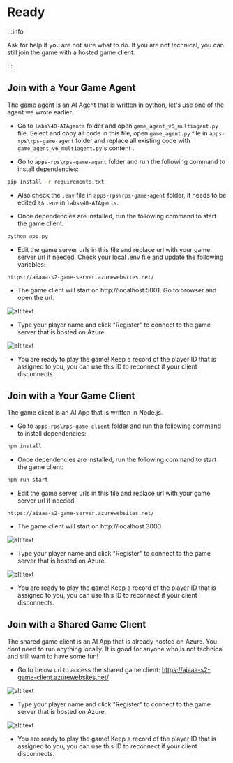 
# Ready

:::info

Ask for help if you are not sure what to do. If you are not technical, you can still join the game with a hosted game client.

:::

## Join with a Your Game Agent

The game agent is an AI Agent that is written in python, let's use one of the agent we wrote earlier.

- Go to `labs\40-AIAgents` folder and open `game_agent_v6_multiagent.py` file. Select and copy all code in this file, open `game_agent.py` file in `apps-rps\rps-game-agent` folder and replace all existing code with `game_agent_v6_multiagent.py`'s content .

- Go to `apps-rps\rps-game-agent` folder and run the following command to install dependencies:

```bash
pip install -r requirements.txt
```

- Also check the `.env` file in  `apps-rps\rps-game-agent` folder, it needs to be edited as `.env` in `labs\40-AIAgents`.

- Once dependencies are installed, run the following command to start the game client:

```bash
python app.py
```

- Edit the game server urls in this file and replace url with your game server url if needed. Check your local .env file and update the following variables:

```
https://aiaaa-s2-game-server.azurewebsites.net/
```

- The game client will start on http://localhost:5001. Go to browser and open the url.

![alt text](images\image-3.png)

- Type your player name and click "Register" to connect to the game server that is hosted on Azure.

![alt text](images\image-4.png)

- You are ready to play the game! Keep a record of the player ID that is assigned to you, you can use this ID to reconnect if your client disconnects.



## Join with a Your Game Client

The game client is an AI App that is written in Node.js.

- Go to `apps-rps\rps-game-client` folder and run the following command to install dependencies:

```bash
npm install
```

- Once dependencies are installed, run the following command to start the game client:

```bash
npm run start
```

- Edit the game server urls in this file and replace url with your game server url if needed.

```
https://aiaaa-s2-game-server.azurewebsites.net/
```

- The game client will start on http://localhost:3000

![alt text](images\image-1.png)

- Type your player name and click "Register" to connect to the game server that is hosted on Azure.

![alt text](images\image-10.png)

- You are ready to play the game! Keep a record of the player ID that is assigned to you, you can use this ID to reconnect if your client disconnects.


## Join with a Shared Game Client

The shared game client is an AI App that is already hosted on Azure. You dont need to run anything locally. It is good for anyone who is not technical and still want to have some fun!

- Go to below url to access the shared game client: https://aiaaa-s2-game-client.azurewebsites.net/

![alt text](images\image-1.png)

- Type your player name and click "Register" to connect to the game server that is hosted on Azure.

![alt text](images\image-10.png)

- You are ready to play the game! Keep a record of the player ID that is assigned to you, you can use this ID to reconnect if your client disconnects.
